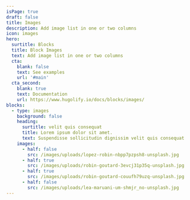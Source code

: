 ```yaml
---
isPage: true
draft: false
title: Images
description: Add image list in one or two columns
icon: images
hero:
  surtitle: Blocks
  title: Block Images
  text: Add image list in one or two columns
  cta:
    blank: false
    text: See examples
    url: '#main'
  cta_second:
    blank: true
    text: Documentation
    url: https://www.hugolify.io/docs/blocks/images/
blocks:
  - type: images
    background: false
    heading:
      surtitle: velit quis consequat
      title: Lorem ipsum dolor sit amet.
      text: Suspendisse sollicitudin dignissim velit quis consequat
    images:
      - half: false
        src: /images/uploads/lopez-robin-nbpp7pzpsh8-unsplash.jpg
      - half: true
        src: /images/uploads/robin-goutard-3evcj31p35q-unsplash.jpg
      - half: true
        src: /images/uploads/robin-goutard-couufh79uzq-unsplash.jpg
      - half: false
        src: /images/uploads/lea-maruani-um-shmjr_no-unsplash.jpg
---
```

